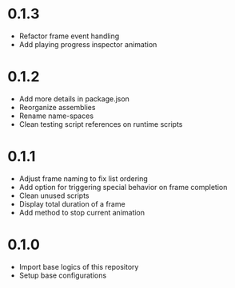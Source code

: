# 0.1.3
 - Refactor frame event handling
 - Add playing progress inspector animation

# 0.1.2
 - Add more details in package.json
 - Reorganize assemblies
 - Rename name-spaces
 - Clean testing script references on runtime scripts

# 0.1.1
 - Adjust frame naming to fix list ordering
 - Add option for triggering special behavior on frame completion
 - Clean unused scripts
 - Display total duration of a frame
 - Add method to stop current animation

# 0.1.0
 - Import base logics of this repository
 - Setup base configurations